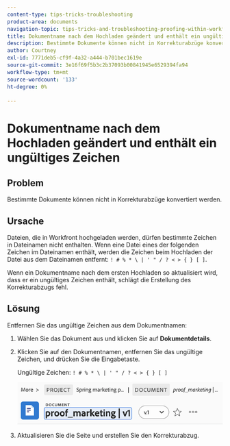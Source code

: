 ```yaml
---
content-type: tips-tricks-troubleshooting
product-area: documents
navigation-topic: tips-tricks-and-troubleshooting-proofing-within-workfront
title: Dokumentname nach dem Hochladen geändert und enthält ein ungültiges Zeichen
description: Bestimmte Dokumente können nicht in Korrekturabzüge konvertiert werden.
author: Courtney
exl-id: 7771deb5-cf9f-4a32-a444-b701bec1619e
source-git-commit: 3e16f69f5b3c2b37093b00841945e6529394fa94
workflow-type: tm+mt
source-wordcount: '133'
ht-degree: 0%

---
```


# Dokumentname nach dem Hochladen geändert und enthält ein ungültiges Zeichen

## Problem

Bestimmte Dokumente können nicht in Korrekturabzüge konvertiert werden.

## Ursache

Dateien, die in Workfront hochgeladen werden, dürfen bestimmte Zeichen in Dateinamen nicht enthalten. Wenn eine Datei eines der folgenden Zeichen im Dateinamen enthält, werden die Zeichen beim Hochladen der Datei aus dem Dateinamen entfernt: `! # % * \ | ' " / ? < > { } [ ]`.

Wenn ein Dokumentname nach dem ersten Hochladen so aktualisiert wird, dass er ein ungültiges Zeichen enthält, schlägt die Erstellung des Korrekturabzugs fehl.

## Lösung

Entfernen Sie das ungültige Zeichen aus dem Dokumentnamen:

1. Wählen Sie das Dokument aus und klicken Sie auf **Dokumentdetails**.
1. Klicken Sie auf den Dokumentnamen, entfernen Sie das ungültige Zeichen, und drücken Sie die Eingabetaste.

   Ungültige Zeichen: `! # % * \ | ' " / ? < > { } [ ]`

   ![](assets/doc-name.png)

1. Aktualisieren Sie die Seite und erstellen Sie den Korrekturabzug.
